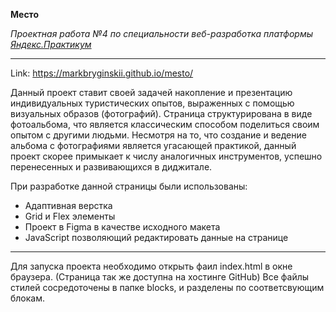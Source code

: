 **Место**

_Проектная работа №4 по специальности веб-разработка платформы [Яндекс.Практикум][1]_

[1]: https://praktikum.yandex.ru/web/

---------------------------------------

Link: https://markbryginskii.github.io/mesto/

Данный проект ставит своей задачей накопление и презентацию индивидуальных туристических опытов, выраженных с помощью визуальных образов (фотографий). Страница структурирована в виде фотоальбома, что является классическим способом поделиться своим опытом с другими людьми. Несмотря на то, что создание и ведение альбома с фотографиями является угасающей практикой, данный проект скорее примыкает к числу аналогичных инструментов, успешно перенесенных и развивающихся в диджитале.


При разработке данной страницы были использованы:

- Адаптивная верстка
- Grid и Flex элементы
- Проект в Figma в качестве исходного макета
- JavaScript позволяющий редактировать данные на странице

---------------------------------------

Для запуска проекта необходимо открыть фаил index.html в окне браузера.
(Страница так же доступна на хостинге GitHub)
Все файлы стилей сосредоточены в папке blocks, и разделены по соответсвующим блокам.
